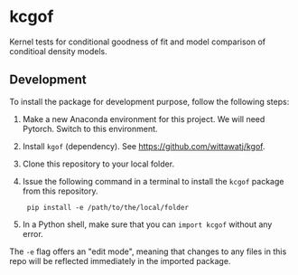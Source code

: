 # kcgof

Kernel tests for conditional goodness of fit and model comparison of conditioal density models.

## Development

To install the package for development purpose, follow the following steps: 

1. Make a new Anaconda environment for this project. We will need Pytorch.
    Switch to this environment.
2. Install `kgof` (dependency). See https://github.com/wittawatj/kgof. 
2. Clone this repository to your local folder.  
3. Issue the following command in a terminal to install the `kcgof` package
    from this repository.

        pip install -e /path/to/the/local/folder

4. In a Python shell, make sure that you can `import kcgof` without any error.

The `-e` flag offers an "edit mode", meaning that changes to any files in this repo will be reflected immediately in the imported package.
